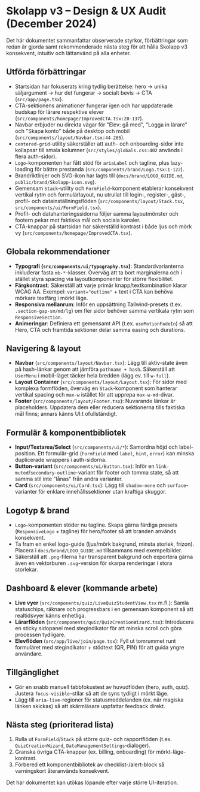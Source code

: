 # Skolapp v3 – Design & UX Audit (December 2024)

Det här dokumentet sammanfattar observerade styrkor, förbättringar som redan är gjorda samt rekommenderade nästa steg för att hålla Skolapp v3 konsekvent, intuitiv och lättanvänd på alla enheter.

## Utförda förbättringar

- Startsidan har fokuserats kring tydlig berättelse: hero → unika säljargument → hur det fungerar → socialt bevis → CTA (`src/app/page.tsx`).
- CTA-sektionens animationer fungerar igen och har uppdaterade budskap för lärare respektive elever (`src/components/homepage/ImprovedCTA.tsx:20-137`).
- Navbar erbjuder nu direkta vägar för "Elev: gå med", "Logga in lärare" och "Skapa konto" både på desktop och mobil (`src/components/layout/Navbar.tsx:44-205`).
- `centered-grid`-utility säkerställer att auth- och onboarding-sidor inte kollapsar till smala kolumner (`src/styles/globals.css:402` används i flera auth-sidor).
- `Logo`-komponenten har fått stöd för `ariaLabel` och tagline, plus lazy-loading för bättre prestanda (`src/components/brand/Logo.tsx:1-122`).
- Brandriktlinjer och SVG-ikon har lagts till (`docs/brand/LOGO_GUIDE.md`, `public/brand/Skolapp-icon.svg`).
- Gemensam `Stack`-utility och `FormField`-komponent etablerar konsekvent vertikal rytm och formulärlayout, nu utrullat till login-, register-, gäst-, profil- och datainställningsflöden (`src/components/layout/Stack.tsx`, `src/components/ui/FormField.tsx`).
- Profil- och datahanteringssidorna följer samma layoutmönster och footern pekar mot faktiska mål och sociala kanaler.
- CTA-knappar på startsidan har säkerställd kontrast i både ljus och mörk vy (`src/components/homepage/ImprovedCTA.tsx`).

## Globala rekommendationer

- **Typografi (`src/components/ui/Typography.tsx`)**: Standardvarianterna inkluderar fasta `mb-*`-klasser. Överväg att ta bort marginalerna och i stället styra spacing via layoutkomponenter för större flexibilitet.
- **Färgkontrast**: Säkerställ att varje primär knapp/textkombination klarar WCAG AA. Exempel: `variant="outline"` + text i CTA kan behöva mörkare textfärg i mörkt läge.
- **Responsiva mellanrum**: Inför en uppsättning Tailwind-presets (t.ex. `.section-gap-sm/md/lg`) om fler sidor behöver samma vertikala rytm som `ResponsiveSection`.
- **Animeringar**: Definiera ett gemensamt API (t.ex. `useMotionFadeIn`) så att Hero, CTA och framtida sektioner delar samma easing och durations.

## Navigering & layout

- **Navbar** (`src/components/layout/Navbar.tsx`): Lägg till aktiv-state även på hash-länkar genom att jämföra `pathname + hash`. Säkerställ att `UserMenu` i mobil-läget täcker hela bredden (lägg ev. till `w-full`).
- **Layout Container** (`src/components/layout/Layout.tsx`): För sidor med komplexa formflöden, överväg en `Stack`-komponent som hanterar vertikal spacing och `max-w` istället för att upprepa `max-w-md`-divar.
- **Footer** (`src/components/layout/Footer.tsx`): Nuvarande länkar är placeholders. Uppdatera dem eller reducera sektionerna tills faktiska mål finns; annars känns UI:t ofullständigt.

## Formulär & komponentbibliotek

- **Input/Textarea/Select** (`src/components/ui/*`): Samordna höjd och label-position. Ett formulär-grid (`FormField` med `label`, `hint`, `error`) kan minska duplicerade wrappers i auth-sidorna.
- **Button-variant** (`src/components/ui/Button.tsx`): Inför en `link-muted`/`secondary-outline`-variant för footer och tomma state, så att samma stil inte "lånas" från andra varianter.
- **Card** (`src/components/ui/Card.tsx`): Lägg till `shadow-none` och `surface`-varianter för enklare innehållssektioner utan kraftiga skuggor.

## Logotyp & brand

- `Logo`-komponenten stöder nu tagline. Skapa gärna färdiga presets (`ResponsiveLogo` + tagline) för hero/footer så att branden används konsekvent.
- Ta fram en enkel logo-guide (ljus/mörk bakgrund, minsta storlek, frizon). Placera i `docs/brand/LOGO_GUIDE.md` tillsammans med exempelbilder.
- Säkerställ att `.png`-filerna har transparent bakgrund och exportera gärna även en vektorburen `.svg`-version för skarpa renderingar i stora storlekar.

## Dashboard & elever (kommande arbete)

- **Live vyer** (`src/components/quiz/LiveQuizStudentView.tsx` m.fl.): Samla statuschips, räknare och progressbars i en gemensam komponent så att realtidsvyer känns enhetliga.
- **Lärarflöden** (`src/components/quiz/QuizCreationWizard.tsx`): Introducera en sticky sidopanel med stegindikator för att minska scroll och göra processen tydligare.
- **Elevflöden** (`src/app/live/join/page.tsx`): Fyll ut tomrummet runt formuläret med stegindikator + stödtext (QR, PIN) för att guida yngre användare.

## Tillgänglighet

- Gör en snabb manuell tabbfokustest av huvudflöden (hero, auth, quiz). Justera `focus-visible`-stilar så att de syns tydligt i mörkt läge.
- Lägg till `aria-live`-regioner för statusmeddelanden (ex. när magiska länken skickas) så att skärmläsare uppfattar feedback direkt.

## Nästa steg (prioriterad lista)

1. Rulla ut `FormField`/`Stack` på större quiz- och rapportflöden (t.ex. `QuizCreationWizard`, `DataManagementSettings`‑dialoger).
2. Granska övriga CTA-knappar (ex. billing, onboarding) för mörkt-läge-kontrast.
3. Förbered ett komponentbibliotek av checklist-/alert-block så varningskort återanvänds konsekvent.

Det här dokumentet kan utökas löpande efter varje större UI-iteration.
